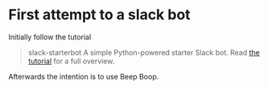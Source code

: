 # First attempt to a slack bot

Initially follow the tutorial

> slack-starterbot
> A simple Python-powered starter Slack bot. Read 
> [the tutorial](https://www.fullstackpython.com/blog/build-first-slack-bot-python.html) 
for a full overview.

Afterwards the intention is to use Beep Boop.


